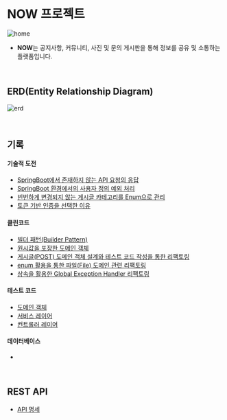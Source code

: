# NOW 프로젝트

![home](https://github.com/hbkuk/now-back-end/assets/109803585/5e96cfb3-70b1-4273-8443-f2fd836185a8)

- **NOW**는 공지사항, 커뮤니티, 사진 및 문의 게시판을 통해 정보를 공유 및 소통하는 플랫폼입니다.

<br>

## ERD(Entity Relationship Diagram)
![erd](https://github.com/hbkuk/now-back-end/assets/109803585/159f9f69-3843-4ccd-a806-cf4564c8973c)

<br>   

## 기록

#### 기술적 도전
- [SpringBoot에서 존재하지 않는 API 요청의 응답](https://starting-coding.tistory.com/654)
- [SpringBoot 환경에서의 사용자 정의 예외 처리](https://starting-coding.tistory.com/652)
- [빈번하게 변경되지 않는 게시글 카테고리를 Enum으로 관리](https://starting-coding.tistory.com/659)
- [토큰 기반 인증을 선택한 이유](https://starting-coding.tistory.com/664)

#### 클린코드
- [빌더 패턴(Builder Pattern)](https://starting-coding.tistory.com/638)
- [원시값을 포장한 도메인 객체](https://starting-coding.tistory.com/640)
- [게시글(POST) 도메인 객체 설계와 테스트 코드 작성을 통한 리팩토링](https://starting-coding.tistory.com/655)
- [enum 활용을 통한 파일(File) 도메인 관련 리팩토링](https://starting-coding.tistory.com/658)
- [상속을 활용한 Global Exception Handler 리팩토링](https://starting-coding.tistory.com/660)

#### 테스트 코드
- [도메인 객체]()
- [서비스 레이어]()
- [컨트롤러 레이어]()

#### 데이터베이스
- []()

<br>

## REST API
- [API 명세]()